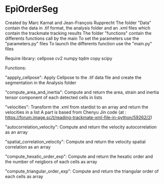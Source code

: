 # EpiOrderSeg
Created by Marc Karnat and Jean-François Rupprecht
The folder "Data" contain the data in .tif format, the analysis folder and an .xml files which contain the trackmate tracking results
The folder "functions" contain the differents functions call by the main
To set the parameters use the "parameters.py" files
To launch the differents function use the "main.py" files

Require library: 
cellpose
cv2
numpy
tqdm
copy
scipy

Functions:

"appply_cellpose": Apply Cellpose to the .tif data file and create the segmentation in the Analysis folder

"compute_area_and_inertia": Compute and return the area, strain and inertia tensor component of each detected cells in lists

"velocities": Transform the .xml from stardist to an array and return the velocities in a list
	      A part is based from Chenyu Jin code (at : https://forum.image.sc/t/reading-trackmate-xml-file-in-python/59262/2)
 
"autocorrelation_velocity": Compute and return the velocity autocorrelation as an array

"spatial_correlation_velocity": Compute and return the velocity spatial correlation as an array

"compute_hexatic_order_exp": Compute and return the hexatic order and the number of neigbors of each cells as array

"compute_triangular_order_exp": Compute and return the triangular order of each cells as array
